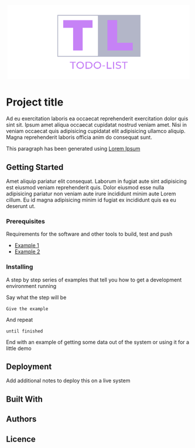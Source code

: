 <h1 align="center">
  <img src="src/toDoListLogo.png" alt="ToDo-List">
</h1>

# Project title
Ad eu exercitation laboris ea occaecat reprehenderit exercitation dolor quis sint sit. Ipsum amet aliqua occaecat cupidatat nostrud veniam amet. Nisi in veniam occaecat quis adipisicing cupidatat elit adipisicing ullamco aliquip. Magna reprehenderit laboris officia anim do consequat sunt. 

This paragraph has been generated using [Lorem Ipsum](https://www.lipsum.com/)

## Getting Started
Amet aliquip pariatur elit consequat. Laborum in fugiat aute sint adipisicing est eiusmod veniam reprehenderit quis. Dolor eiusmod esse nulla adipisicing pariatur non veniam aute irure incididunt minim aute Lorem cillum. Eu id magna adipisicing minim id fugiat ex incididunt quis ea eu deserunt ut.

### Prerequisites

Requirements for the software and other tools to build, test and push

  - [Example 1](https://github.com/Njthai)
  - [Example 2](https://github.com/iRaphiki) 

### Installing
A step by step series of examples that tell you how to get a development environment running

Say what the step will be

    Give the example

And repeat

    until finished

End with an example of getting some data out of the system or using it for a little demo

## Deployment

Add additional notes to deploy this on a live system

## Built With


## Authors


## Licence


